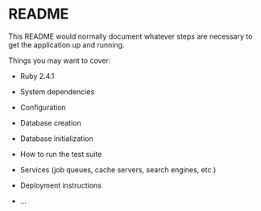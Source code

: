 # README

This README would normally document whatever steps are necessary to get the
application up and running.

Things you may want to cover:

* Ruby 2.4.1 

* System dependencies

* Configuration

* Database creation

* Database initialization

* How to run the test suite

* Services (job queues, cache servers, search engines, etc.)

* Deployment instructions

* ...
